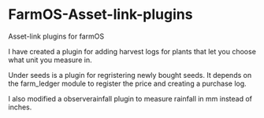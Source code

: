 # FarmOS-Asset-link-plugins
Asset-link plugins for farmOS

I have created a plugin for adding harvest logs for plants that let you choose what unit you measure in.

Under seeds is a plugin for regristering newly bought seeds. It depends on the farm_ledger module to register the price and creating a purchase log.

I also modified a observerainfall plugin to measure rainfall in mm instead of inches.